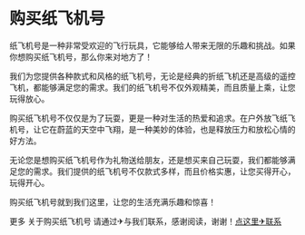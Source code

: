 # 购买纸飞机号

纸飞机号是一种非常受欢迎的飞行玩具，它能够给人带来无限的乐趣和挑战。如果你想购买纸飞机号，那么你来对地方了！

我们为您提供各种款式和风格的纸飞机号，无论是经典的折纸飞机还是高级的遥控飞机，都能够满足您的需求。我们的纸飞机号不仅外观精美，而且质量上乘，让您玩得放心。

购买纸飞机号不仅仅是为了玩耍，更是一种对生活的热爱和追求。在户外放飞纸飞机号，让它在蔚蓝的天空中飞翔，是一种美妙的体验，也是释放压力和放松心情的好方法。

无论您是想购买纸飞机号作为礼物送给朋友，还是想买来自己玩耍，我们都能够满足您的需求。我们提供的纸飞机号不仅款式多样，而且价格实惠，让您买得开心，玩得开心。

购买纸飞机号就到我们这里，让您的生活充满乐趣和惊喜！

更多 关于购买纸飞机号 请通过✈与我们联系，感谢阅读，谢谢！[点这里✈联系](https://ww.k02.cc)
